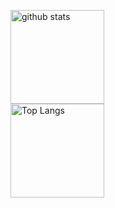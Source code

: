 
<p align="left"> 
  
  <img alt="github stats" height="150px" src="https://github-readme-stats.vercel.app/api?username=raumigit&theme=tokyonight&show_icons=ture" /><br>
  <img alt="Top Langs" height="150px" src="https://github-readme-stats.vercel.app/api/top-langs/?username=raumigit&layout=compact&show_icons=true&theme=tokyonight" />
</p>
<!--
**raumigit/raumigit** is a ✨ _special_ ✨ repository because its `README.md` (this file) appears on your GitHub profile.

Here are some ideas to get you started:

- 🔭 I’m currently working on ...
- 🌱 I’m currently learning ...
- 👯 I’m looking to collaborate on ...
- 🤔 I’m looking for help with ...
- 💬 Ask me about ...
- 📫 How to reach me: ...
- 😄 Pronouns: ...
- ⚡ Fun fact: ...
-->
